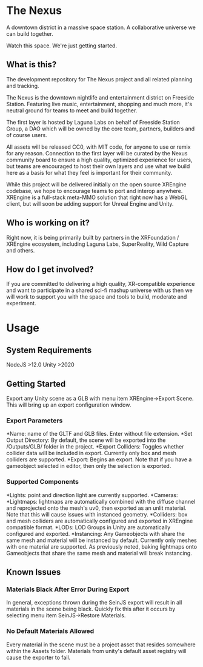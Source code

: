 # The Nexus
A downtown district in a massive space station. A collaborative universe we can build together.

Watch this space. We're just getting started.

## What is this?
The development repository for The Nexus project and all related planning and tracking.

The Nexus is the downtown nightlife and entertainment district on Freeside Station. Featuring live music, entertainment, shopping and much more, it's neutral ground for teams to meet and build together.

The first layer is hosted by Laguna Labs on behalf of Freeside Station Group, a DAO which will be owned by the core team, partners, builders and of course users.

All assets will be released CC0, with MIT code, for anyone to use or remix for any reason. Connection to the first layer will be curated by the Nexus community board to ensure a high quality, optimized experience for users, but teams are encouraged to host their own layers and use what we build here as a basis for what they feel is important for their community.

While this project will be delivered initially on the open source XREngine codebase, we hope to encourage teams to port and interop anywhere. XREngine is a full-stack meta-MMO solution that right now has a WebGL client, but will soon be adding support for Unreal Engine and Unity.

## Who is working on it?
Right now, it is being primarily built by partners in the XRFoundation / XREngine ecosystem, including Laguna Labs, SuperReality, Wild Capture and others.

## How do I get involved?
If you are committed to delivering a high quality, XR-compatible experience and want to participate in a shared sci-fi mashup universe with us then we will work to support you with the space and tools to build, moderate and experiment.

# Usage

## System Requirements
NodeJS >12.0
Unity >2020

## Getting Started
Export any Unity scene as a GLB with menu item XREngine->Export Scene. This will bring up an export configuration window. 

### Export Parameters
*Name: name of the GLTF and GLB files. Enter without file extension.
*Set Output Directory: By default, the scene will be exported into the /Outputs/GLB/ folder in the project.
*Export Colliders: Toggles whether collider data will be included in export. Currently only box and mesh colliders are supported.
*Export: Begins an export. Note that if you have a gameobject selected in editor, then only the selection is exported.

### Supported Components
*Lights: point and direction light are currently supported.
*Cameras: 
*Lightmaps: lightmaps are automatically combined with the diffuse channel and reprojected onto the mesh's uv0, then exported as an unlit material. Note that this will cause issues with instanced geometry.
*Colliders: box and mesh colliders are automatically configured and exported in XREngine compatible format.
*LODs: LOD Groups in Unity are automatically configured and exported. 
*Instancing: Any Gameobjects with share the same mesh and material will be instanced by default. Currently only meshes with one material are supported. As previously noted, baking lightmaps onto Gameobjects that share the same mesh and material will break instancing.


## Known Issues

### Materials Black After Error During Export
In general, exceptions thrown during the SeinJS export will result in all materials in the scene being black. Quickly fix this after it occurs by selecting menu item SeinJS->Restore Materials.

### No Default Materials Allowed
Every material in the scene must be a project asset that resides somewhere within the Assets folder. Materials from unity's default asset registry will cause the exporter to fail.

